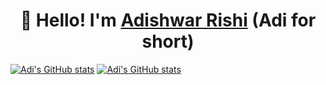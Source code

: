 <h1 align="center">
  👋 Hello! I'm <a href="https://www.adishwar-rishi.com" target="_blank">Adishwar Rishi</a> (Adi for short)
</h1>

[![Adi's GitHub stats](https://github-readme-stats.adishwar-rishi.com/api?username=AdiRishi&show=reviews,discussions_started,prs_merged,prs_merged_percentage&show_icons=true&theme=default#gh-light-mode-only)](https://github.com/AdiRishi/github-readme-stats#gh-light-mode-only)
[![Adi's GitHub stats](https://github-readme-stats.adishwar-rishi.com/api?username=AdiRishi&show=reviews,discussions_started,prs_merged,prs_merged_percentage&show_icons=true&theme=dark#gh-dark-mode-only)](https://github.com/AdiRishi/github-readme-stats#gh-dark-mode-only)
